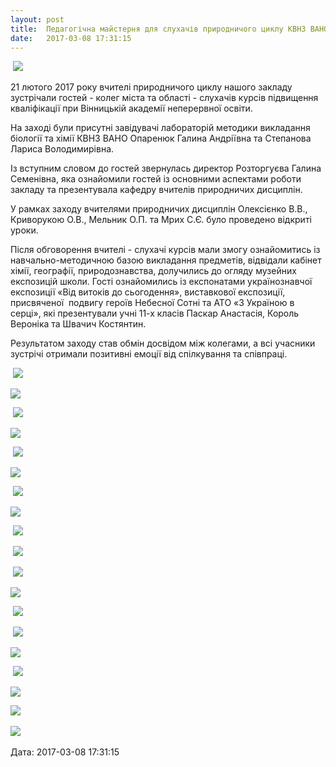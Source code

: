 ```yaml
---
layout: post
title:  Педагогічна майстерня для слухачів природничого циклу КВНЗ ВАНО
date:   2017-03-08 17:31:15
---
```

 ![](/assets/tiger-1488907428.png)

21 лютого 2017 року вчителі природничого циклу нашого закладу зустрічали гостей - колег міста та області - слухачів курсів підвищення кваліфікації при Вінницькій академії неперервної освіти.

На заході були присутні завідувачі лабораторій методики викладання біології  та хімії КВНЗ ВАНО Опаренюк Галина Андріївна та Степанова Лариса Володимирівна. 

Із вступним словом до гостей звернулась директор Розторгуєва Галина Семенівна, яка ознайомили гостей із основними аспектами роботи закладу та презентувала кафедру вчителів природничих дисциплін. 

У рамках заходу вчителями природничих дисциплін Олексієнко В.В., Криворукою О.В., Мельник О.П. та Мрих С.Є. було проведено відкриті уроки. 

Після обговорення вчителі - слухачі курсів мали змогу ознайомитись із навчально-методичною базою викладання предметів, відвідали кабінет хімії, географії, природознавства, долучились до огляду музейних експозицій школи. Гості ознайомились із експонатами українознавчої експозиції «Від витоків до сьогодення», виставкової експозиції, присвяченої  подвигу героїв Небесної Сотні та АТО «З Україною в серці», які презентували учні 11-х класів Паскар Анастасія, Король Вероніка та Швачич Костянтин. 

Результатом заходу став обмін досвідом між колегами, а всі учасники зустрічі отримали позитивні емоції від спілкування та співпраці. 

 ![](/assets/tiger-1488907570.jpg)

![](/assets/tiger-1488907601.jpg)

 ![](/assets/tiger-1488907659.jpg)

![](/assets/tiger-1488907699.jpg)

 ![](/assets/tiger-1488907751.jpg)

![](/assets/tiger-1488907781.jpg)

 ![](/assets/tiger-1488907819.jpg)

![](/assets/tiger-1488907849.jpg)

 ![](/assets/tiger-1488907906.jpg)

 ![](/assets/tiger-1488907934.jpg)

 ![](/assets/tiger-1488907981.jpg)

![](/assets/tiger-1488908017.jpg)

 ![](/assets/tiger-1488908051.jpg)

 ![](/assets/tiger-1488908091.jpg)

![](/assets/tiger-1488908124.jpg)

 ![](/assets/tiger-1488908171.jpg)

![](/assets/tiger-1488908211.jpg)

![](/assets/tiger-1488908254.jpg) 

![](/assets/tiger-1488908374.jpg) 

  
Дата: 2017-03-08 17:31:15